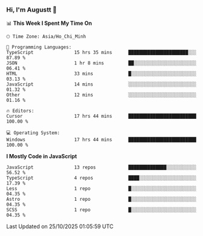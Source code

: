 ### Hi, I'm Augustt 👋

<!--START_SECTION:waka-->
📊 **This Week I Spent My Time On** 

```text
🕑︎ Time Zone: Asia/Ho_Chi_Minh

💬 Programming Languages: 
TypeScript               15 hrs 35 mins      ██████████████████████░░░   87.89 % 
JSON                     1 hr 8 mins         ██░░░░░░░░░░░░░░░░░░░░░░░   06.41 % 
HTML                     33 mins             █░░░░░░░░░░░░░░░░░░░░░░░░   03.13 % 
JavaScript               14 mins             ░░░░░░░░░░░░░░░░░░░░░░░░░   01.32 % 
Other                    12 mins             ░░░░░░░░░░░░░░░░░░░░░░░░░   01.16 % 

🔥 Editors: 
Cursor                   17 hrs 44 mins      █████████████████████████   100.00 % 

💻 Operating System: 
Windows                  17 hrs 44 mins      █████████████████████████   100.00 % 
```

**I Mostly Code in JavaScript** 

```text
JavaScript               13 repos            ██████████████░░░░░░░░░░░   56.52 % 
TypeScript               4 repos             ████░░░░░░░░░░░░░░░░░░░░░   17.39 % 
Less                     1 repo              █░░░░░░░░░░░░░░░░░░░░░░░░   04.35 % 
Astro                    1 repo              █░░░░░░░░░░░░░░░░░░░░░░░░   04.35 % 
SCSS                     1 repo              █░░░░░░░░░░░░░░░░░░░░░░░░   04.35 % 
```




 Last Updated on 25/10/2025 01:05:59 UTC
<!--END_SECTION:waka-->
